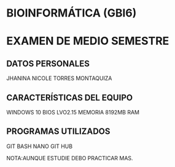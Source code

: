 # BIOINFORMÁTICA (GBI6)

# EXAMEN DE MEDIO SEMESTRE
## DATOS PERSONALES
JHANINA NICOLE TORRES MONTAQUIZA

## CARACTERÍSTICAS DEL EQUIPO
 
WINDOWS 10
BIOS LVO2.15
MEMORIA 8192MB RAM


## PROGRAMAS UTILIZADOS 
GIT BASH
NANO
GIT HUB

NOTA:AUNQUE ESTUDIE DEBO PRACTICAR MAS.
